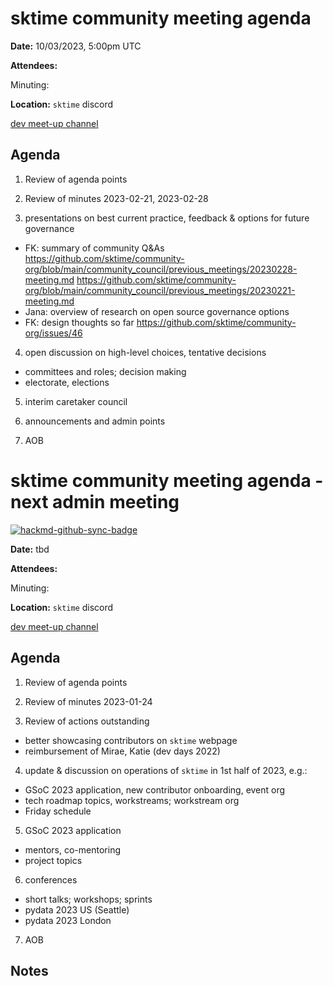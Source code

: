 # sktime community meeting agenda

**Date:** 
10/03/2023, 5:00pm UTC

**Attendees:** 

Minuting:

**Location:** `sktime` discord

[dev meet-up channel](https://discord.com/channels/723500657255907408/875422707523682335)

## Agenda

1. Review of agenda points

2. Review of minutes 2023-02-21, 2023-02-28

3. presentations on best current practice, feedback & options for future governance
  * FK: summary of community Q&As
    https://github.com/sktime/community-org/blob/main/community_council/previous_meetings/20230228-meeting.md
    https://github.com/sktime/community-org/blob/main/community_council/previous_meetings/20230221-meeting.md
  * Jana: overview of research on open source governance options
  * FK: design thoughts so far https://github.com/sktime/community-org/issues/46

4. open discussion on high-level choices, tentative decisions
  * committees and roles; decision making
  * electorate, elections

5. interim caretaker council

6. announcements and admin points

7. AOB


# sktime community meeting agenda - next admin meeting

[![hackmd-github-sync-badge](https://hackmd.io/y1OcL1QMQLiZjRwVB0t0RQ/badge)](https://hackmd.io/GQJy87zYQH2wljr5pQv4Jg)

**Date:** 
tbd

**Attendees:** 

Minuting:

**Location:** `sktime` discord

[dev meet-up channel](https://discord.com/channels/723500657255907408/875422707523682335)

## Agenda

1. Review of agenda points

2. Review of minutes 2023-01-24

3. Review of actions outstanding

* better showcasing contributors on `sktime` webpage
* reimbursement of Mirae, Katie (dev days 2022)

4. update & discussion on operations of `sktime` in 1st half of 2023, e.g.:
  * GSoC 2023 application, new contributor onboarding, event org
  * tech roadmap topics, workstreams; workstream org
  * Friday schedule

5. GSoC 2023 application
  * mentors, co-mentoring
  * project topics

6. conferences
  * short talks; workshops; sprints
  * pydata 2023 US (Seattle)
  * pydata 2023 London

7. AOB

## Notes
